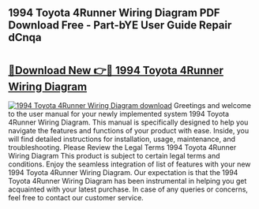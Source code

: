 ## 1994 Toyota 4Runner Wiring Diagram PDF Download Free - Part-bYE User Guide Repair dCnqa

# <h2><a href="http://dfturv.blite.top/?on=1994+Toyota+4Runner+Wiring+Diagram">🔗Download New 👉🔴 1994 Toyota 4Runner Wiring Diagram</a></h2>

[![1994 Toyota 4Runner Wiring Diagram download](https://i.imgur.com/lujVjoI.png)](http://dfturv.blite.top/?on=1994+Toyota+4Runner+Wiring+Diagram)
Greetings and welcome to the user manual for your newly implemented system 1994 Toyota 4Runner Wiring Diagram. This manual is specifically designed to help you navigate the features and functions of your product with ease. Inside, you will find detailed instructions for installation, usage, maintenance, and troubleshooting. Please Review the Legal Terms 1994 Toyota 4Runner Wiring Diagram This product is subject to certain legal terms and conditions. Enjoy the seamless integration of list of features with your new 1994 Toyota 4Runner Wiring Diagram. Our expectation is that the 1994 Toyota 4Runner Wiring Diagram has been instrumental in helping you get acquainted with your latest purchase. In case of any queries or concerns, feel free to contact our customer service.
